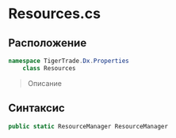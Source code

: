 
# Resources.cs
## Расположение
```csharp
namespace TigerTrade.Dx.Properties  
    class Resources
```

> Описание

## Синтаксис
```csharp
public static ResourceManager ResourceManager
```
